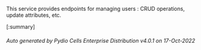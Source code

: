 






This service provides endpoints for managing users : CRUD operations, update attributes, etc.

[:summary]

###### Auto generated by Pydio Cells Enterprise Distribution v4.0.1 on 17-Oct-2022
